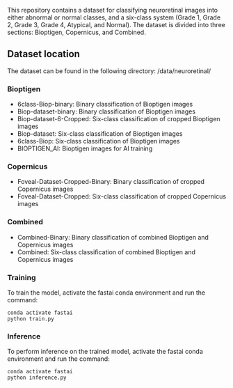 This repository contains a dataset for classifying neuroretinal images into either abnormal or normal classes, and a six-class system (Grade 1, Grade 2, Grade 3, Grade 4, Atypical, and Normal). The dataset is divided into three sections: Bioptigen, Copernicus, and Combined.

## Dataset location
The dataset can be found in the following directory: /data/neuroretinal/

### Bioptigen
* 6class-Biop-binary: Binary classification of Bioptigen images
* Biop-dataset-binary: Binary classification of Bioptigen images
* Biop-dataset-6-Cropped: Six-class classification of cropped Bioptigen images
* Biop-dataset: Six-class classification of Bioptigen images
* 6class-Biop: Six-class classification of Bioptigen images
* BIOPTIGEN_AI: Bioptigen images for AI training
### Copernicus
* Foveal-Dataset-Cropped-Binary: Binary classification of cropped 
Copernicus images
* Foveal-Dataset-Cropped: Six-class classification of cropped Copernicus images
### Combined
* Combined-Binary: Binary classification of combined Bioptigen and Copernicus images
* Combined: Six-class classification of combined Bioptigen and Copernicus images

### Training
To train the model, activate the fastai conda environment and run the command:

```
conda activate fastai
python train.py
```

### Inference
To perform inference on the trained model, activate the fastai conda environment and run the command:
```
conda activate fastai
python inference.py

```


